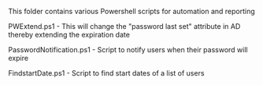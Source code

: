 This folder contains various Powershell scripts for automation and reporting

PWExtend.ps1 - This will change the "password last set" attribute in AD thereby extending the expiration date

PasswordNotification.ps1 - Script to notify users when their password will expire

FindstartDate.ps1 - Script to find start dates of a list of users

